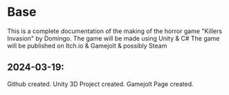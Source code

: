 # Base
This is a complete documentation of the making of the horror game "Killers Invasion" by Domingo.
The game will be made using Unity & C#
The game will be published on Itch.io & Gamejolt & possibly Steam

## 2024-03-19: 
Github created. Unity 3D Project created.
Gamejolt Page created.


